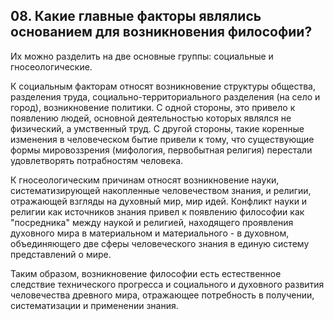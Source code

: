 ﻿## 08. Какие главные факторы являлись основанием для возникновения философии?

Их можно разделить на две основные группы: социальные и гносеологические.

К социальным факторам относят возникновение структуры общества, разделения труда, социально-территориального разделения (на село и город), возникновение политики. С одной стороны, это привело к появлению людей, основной деятельностью которых являлся не физический, а умственный труд. С другой стороны, такие коренные изменения в человеческом бытие привели к тому, что существующие формы мировоззрения (мифология, первобытная религия) перестали удовлетворять потрабностям человека.

К гносеологическим причинам относят возникновение науки, систематизирующей накопленные человечеством знания, и религии, отражающей взгляды на духовный мир, мир идей. Конфликт науки и религии как источников знания привел к появлению философии как "посредника" между наукой и религией, находящего проявления духовного мира в материальном и материального - в духовном, объединяющего две сферы человеческого знания в единую систему представлений о мире.

Таким образом, возникновение философии есть естественное следствие технического прогресса и социального и духовного развития человечества древного мира, отражающее потребность в получении, систематизации и применении знания.
